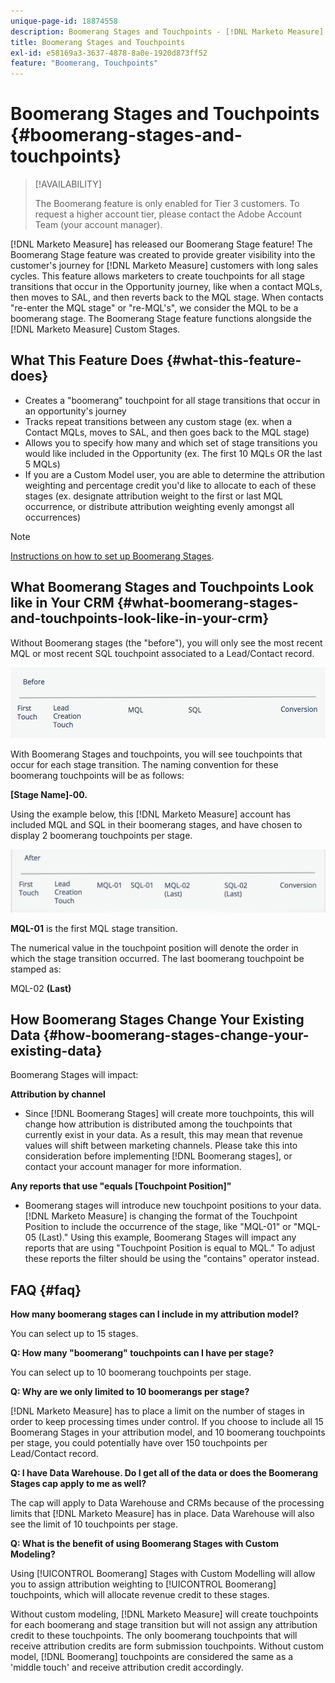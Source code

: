 ```yaml
---
unique-page-id: 18874558
description: Boomerang Stages and Touchpoints - [!DNL Marketo Measure] - Product Documentation
title: Boomerang Stages and Touchpoints
exl-id: e58169a3-3637-4878-8a0e-1920d873ff52
feature: "Boomerang, Touchpoints"
---
```

# Boomerang Stages and Touchpoints {#boomerang-stages-and-touchpoints}

>[!AVAILABILITY]
>
>The Boomerang feature is only enabled for Tier 3 customers. To request a higher account tier, please contact the Adobe Account Team (your account manager).

[!DNL Marketo Measure] has released our Boomerang Stage feature! The Boomerang Stage feature was created to provide greater visibility into the customer's journey for [!DNL Marketo Measure] customers with long sales cycles. This feature allows marketers to create touchpoints for all stage transitions that occur in the Opportunity journey, like when a contact MQLs, then moves to SAL, and then reverts back to the MQL stage. When contacts "re-enter the MQL stage" or "re-MQL's", we consider the MQL to be a boomerang stage. The Boomerang Stage feature functions alongside the [!DNL Marketo Measure] Custom Stages.

## What This Feature Does {#what-this-feature-does}

* Creates a "boomerang" touchpoint for all stage transitions that occur in an opportunity's journey
* Tracks repeat transitions between any custom stage (ex. when a Contact MQLs, moves to SAL, and then goes back to the MQL stage)
* Allows you to specify how many and which set of stage transitions you would like included in the Opportunity (ex. The first 10 MQLs OR the last 5 MQLs)
* If you are a Custom Model user, you are able to determine the attribution weighting and percentage credit you'd like to allocate to each of these stages (ex. designate attribution weight to the first or last MQL occurrence, or distribute attribution weighting evenly amongst all occurrences)

>[!NOTE]
>
>[Instructions on how to set up Boomerang Stages](/help/advanced-marketo-measure-features/boomerang/setting-up-boomerang-stages.md).

## What Boomerang Stages and Touchpoints Look like in Your CRM {#what-boomerang-stages-and-touchpoints-look-like-in-your-crm}

Without Boomerang stages (the "before"), you will only see the most recent MQL or most recent SQL touchpoint associated to a Lead/Contact record.

![](assets/1.png)

With Boomerang Stages and touchpoints, you will see touchpoints that occur for each stage transition. The naming convention for these boomerang touchpoints will be as follows:

**[Stage Name]-00.**

Using the example below, this [!DNL Marketo Measure] account has included MQL and SQL in their boomerang stages, and have chosen to display 2 boomerang touchpoints per stage.

![](assets/2.png)

**MQL-01** is the first MQL stage transition.

The numerical value in the touchpoint position will denote the order in which the stage transition occurred. The last boomerang touchpoint be stamped as:

MQL-02 **(Last)**

## How Boomerang Stages Change Your Existing Data {#how-boomerang-stages-change-your-existing-data}

Boomerang Stages will impact:

**Attribution by channel**

* Since [!DNL Boomerang Stages] will create more touchpoints, this will change how attribution is distributed among the touchpoints that currently exist in your data. As a result, this may mean that revenue values will shift between marketing channels. Please take this into consideration before implementing [!DNL Boomerang stages], or contact your account manager for more information.

**Any reports that use "equals [Touchpoint Position]"**

* Boomerang stages will introduce new touchpoint positions to your data. [!DNL Marketo Measure] is changing the format of the Touchpoint Position to include the occurrence of the stage, like "MQL-01" or "MQL-05 (Last)." Using this example, Boomerang Stages will impact any reports that are using "Touchpoint Position is equal to MQL." To adjust these reports the filter should be using the "contains" operator instead.

## FAQ {#faq}

**How many boomerang stages can I include in my attribution model?**

You can select up to 15 stages.

**Q: How many "boomerang" touchpoints can I have per stage?**

You can select up to 10 boomerang touchpoints per stage.

**Q: Why are we only limited to 10 boomerangs per stage?**

[!DNL Marketo Measure] has to place a limit on the number of stages in order to keep processing times under control. If you choose to include all 15 Boomerang Stages in your attribution model, and 10 boomerang touchpoints per stage, you could potentially have over 150 touchpoints per Lead/Contact record.

**Q: I have Data Warehouse. Do I get all of the data or does the Boomerang Stages cap apply to me as well?**

The cap will apply to Data Warehouse and CRMs because of the processing limits that [!DNL Marketo Measure] has in place. Data Warehouse will also see the limit of 10 touchpoints per stage.

**Q: What is the benefit of using Boomerang Stages with Custom Modeling?**

Using [!UICONTROL Boomerang] Stages with Custom Modelling will allow you to assign attribution weighting to [!UICONTROL Boomerang] touchpoints, which will allocate revenue credit to these stages.

Without custom modeling, [!DNL Marketo Measure] will create touchpoints for each boomerang and stage transition but will not assign any attribution credit to these touchpoints. The only boomerang touchpoints that will receive attribution credits are form submission touchpoints. Without custom model, [!DNL Boomerang] touchpoints are considered the same as a 'middle touch' and receive attribution credit accordingly.
